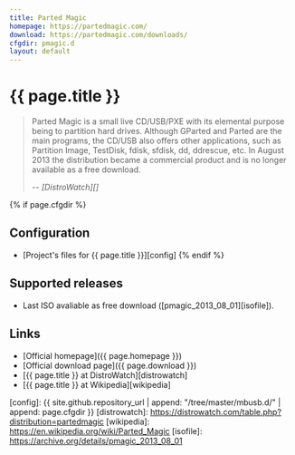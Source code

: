 ```yaml
---
title: Parted Magic
homepage: https://partedmagic.com/
download: https://partedmagic.com/downloads/
cfgdir: pmagic.d
layout: default
---
```


# {{ page.title }}

> Parted Magic is a small live CD/USB/PXE with its elemental purpose being to
> partition hard drives. Although GParted and Parted are the main programs, the
> CD/USB also offers other applications, such as Partition Image, TestDisk,
> fdisk, sfdisk, dd, ddrescue, etc. In August 2013 the distribution became a
> commercial product and is no longer available as a free download.
>
> -- <cite markdown="1">[DistroWatch][]</cite>


{% if page.cfgdir %}
## Configuration

- [Project's files for {{ page.title }}][config]
{% endif %}


## Supported releases

- Last ISO avaliable as free download ([pmagic_2013_08_01][isofile]).


## Links

- [Official homepage]({{ page.homepage }})
- [Official download page]({{ page.download }})
- [{{ page.title }} at DistroWatch][distrowatch]
- [{{ page.title }} at Wikipedia][wikipedia]


[config]: {{ site.github.repository_url | append: "/tree/master/mbusb.d/" | append: page.cfgdir }}
[distrowatch]: https://distrowatch.com/table.php?distribution=partedmagic
[wikipedia]: https://en.wikipedia.org/wiki/Parted_Magic
[isofile]: https://archive.org/details/pmagic_2013_08_01
